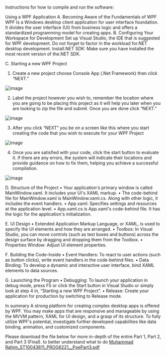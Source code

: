 Instructions for how to compile and run the software:

Using a WPF Application 
A.	Becoming Aware of the Fundamentals of WPF
WPF Is a Windows desktop client application for user interface foundation. It divides the user interface (UI) from business logic and offers a standardized programming model for creating apps.
B.	Configuring Your Workspace for Development
Set up Visual Studio, the IDE that is suggested for WPF development. Do not forget to factor in the workload for.NET desktop development.
Install.NET SDK: Make sure you have installed the most recent version of the.NET SDK.

C.	Starting a new WPF Project

1.	Create a new project choose Console App (.Net Framework) then click “NEXT.”

 ![image](https://github.com/MuhammadRahimST10043611/ProgPoePart3/assets/129936056/3da6f190-d670-40ba-b2a8-bc4c4a383c35)

2.	Label the project however you wish to, remember the location where you are going to be placing this project as it will help you later when you are looking to zip the file and submit. Once you are done click “NEXT.”
   
![image](https://github.com/MuhammadRahimST10043611/ProgPoePart3/assets/129936056/a67be2d1-b42c-4a1c-8641-1fede0be6750)

3.	After you click “NEXT” you be on a screen like this where you start creating the code that you wish to execute for your WPF Project
 
![image](https://github.com/MuhammadRahimST10043611/ProgPoePart3/assets/129936056/bf4d9999-a206-4c13-a03c-ad2245f26894)


4.	Once you are satisfied with your code, click the start button to evaluate it. If there are any errors, the system will indicate their locations and provide guidance on how to fix them, helping you achieve a successful compilation.
 
![image](https://github.com/MuhammadRahimST10043611/ProgPoePart3/assets/129936056/5fba200e-c7b0-4c3e-b303-ec76b8d4253c)

D.	Structure of the Project
•	Your application's primary window is called MainWindow.xaml. It includes your UI's XAML markup.
•	The code-behind file for MainWindow.xaml is MainWindow.xaml.cs. Along with other logic, it includes the event handlers.
•	App.xaml: Specifies settings and resources at the application level.
•	App.xaml.cs is App.xaml's code-behind file. It has the logic for the application's initialization.

E.	UI Design
•	Extended Application Markup Language, or XAML, is used to specify the UI elements and how they are arranged.
•	Toolbox: In Visual Studio, you can move controls (such as text boxes and buttons) across the design surface by dragging and dropping them from the Toolbox.
•	Properties Window: Adjust UI element properties.

F.	Building the Code-Inside
•	Event Handlers: To react to user actions (such as button clicks), write event handlers in the code-behind files.
•	Data Binding: To develop a dynamic and interactive user interface, bind XAML elements to data sources.

G.	Launching the Program
•	Debugging: To launch your application in debug mode, press F5 or click the Start button in Visual Studio or simply look at step 4 in, “Starting a new WPF Project”.
•	Release: Create your application for production by switching to Release mode.

In summary
A strong platform for creating complex desktop apps is offered by WPF. You may make apps that are responsive and manageable by using the MVVM pattern, XAML for UI design, and a grasp of its structure. To fully utilize WPF's potential, investigate further developed capabilities like data binding, animation, and customized components.

Please download the file below for more in-depth of the entire Part 1, Part 2, and Part 3 (Final). to better understand what to do
[Muhammad Rahim_ST10043611_PROG6221__PoePart3.pdf](https://github.com/user-attachments/files/15990598/Muhammad.Rahim_ST10043611_PROG6221__PoePart3.pdf)

